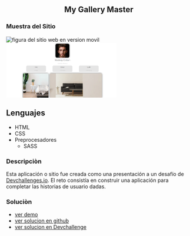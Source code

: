 <main>
<section align="center">
    <h1 align="center"> My Gallery Master </h1>
</section>
<section >
    <section>
        <h1 > Muestra del Sitio </h1>
    </section>
    <section >
         <img align="center" width="300px" heigth="300px" src="./src/img/movil.png" alt="figura del sitio web en version movil">
         <img align="center"  width="300px" heigth="300px" src="./src/img/escritorio.png" alt="figura del sitio web en version escritorio">
    <section>
   
</section>
<section >
    <section>
        <h2> Lenguajes </h2>
    </section>
    <nav>
        <ul>
            <li>HTML</li>
            <li>CSS</li>
            <li>
                Preprocesadores
                <ul>
                    <li>SASS</li>
                </ul>
            </li>
        </ul>
    </nav>
</section>
<section >
    <h3> Descripciòn </h3>
    <p>
        Esta aplicación o sitio fue creada como una presentación a un desafío de <a href="http://devchallenges.io" target="_blank">Devchallenges.io</a>. El reto consistía en construir una aplicación para completar las historias de usuario dadas.
    </p>
</section>
<section >
    <h3> Soluciòn </h3>
    <nav>
    <ul>
        <li><a href="https://piguavejc-my-gallery-master.onrender.com/" target="_blank"> ver demo </a></li>
        <li><a href="https://github.com/jean-carlos-19/recipe-page-master" target="_blank"> ver solucion en github </a></li>
        <li><a href="https://devchallenges.io/solutions/NPUEWxYZCKMCyo0IVcvz" target="_blank"> ver solucion en Devchallenge </a></li>
    </ul>
</nav>
</section>

</main>

